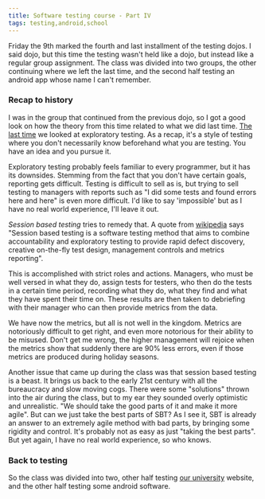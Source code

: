 ```yaml
---
title: Software testing course - Part IV
tags: testing,android,school
---
```


Friday the 9th marked the fourth and last installment of the testing
dojos. I said dojo, but this time the testing wasn't held like a dojo,
but instead like a regular group assignment. The class was divided
into two groups, the other continuing where we left the last time, and
the second half testing an android app whose name I can't remember.

### Recap to history

I was in the group that continued from the previous dojo, so I got a
good look on how the theory from this time related to what we did last
time. [The last time](/posts/2011-12-02-testing-dojo-iii.html) we
looked at exploratory testing. As a recap, it's a style of testing
where you don't necessarily know beforehand what you are testing. You
have an idea and you pursue it.

Exploratory testing probably feels familiar to every programmer, but
it has its downsides. Stemming from the fact that you don't have
certain goals, reporting gets difficult. Testing is difficult to sell
as is, but trying to sell testing to managers with reports such as "I
did some tests and found errors here and here" is even more difficult.
I'd like to say 'impossible' but as I have no real world experience,
I'll leave it out.

_Session based testing_ tries to remedy that. A quote from
[wikipedia](http://en.wikipedia.org/wiki/Session-based_testing) says
"Session based testing is a software testing method that aims to
combine accountability and exploratory testing to provide rapid defect
discovery, creative on-the-fly test design, management controls and
metrics reporting".

This is accomplished with strict roles and actions. Managers, who must
be well versed in what they do, assign tests for testers, who then do
the tests in a certain time period, recording what they do, what they
find and what they have spent their time on. These results are then
taken to debriefing with their manager who can then provide metrics
from the data.

We have now the metrics, but all is not well in the kingdom. Metrics
are notoriously difficult to get right, and even more notorious for
their ability to be misused. Don't get me wrong, the higher management
will rejoice when the metrics show that suddenly there are 90% less
errors, even if those metrics are produced during holiday seasons.

Another issue that came up during the class was that session based
testing is a beast. It brings us back to the early 21st century with
all the bureaucracy and slow moving cogs. There were some "solutions"
thrown into the air during the class, but to my ear they sounded
overly optimistic and unrealistic. "We should take the good parts of
it and make it more agile". But can we just take the best parts of
SBT? As I see it, SBT is already an answer to an extremely agile
method with bad parts, by bringing some rigidity and control. It's
probably not as easy as just "taking the best parts". But yet again, I
have no real world experience, so who knows.

### Back to testing

So the class was divided into two, other half testing [our
university](utu.fi) website, and the other half testing some android
software.
